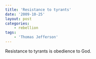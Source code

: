 ```yaml
---
title: 'Resistance to tyrants'
date: '2009-10-25'
layout: post
categories:
    - rebellion
tags:
    - 'Thomas Jefferson'
---
```


Resistance to tyrants is obedience to God.
